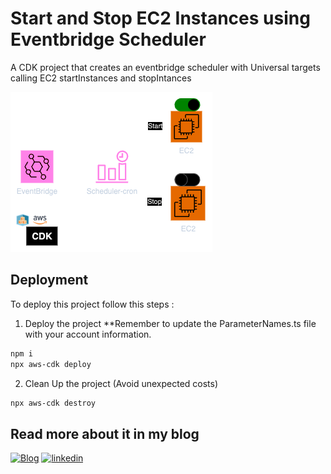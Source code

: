 # Start and Stop EC2 Instances using Eventbridge Scheduler

A CDK project that creates an eventbridge scheduler with Universal targets calling EC2 startInstances and stopIntances

![Architecture](/architecture.png "AWS Architecture")

## Deployment

To deploy this project follow this steps :

1. Deploy the project
   \*\*Remember to update the ParameterNames.ts file with your account information.

```bash
npm i
npx aws-cdk deploy
```

2. Clean Up the project (Avoid unexpected costs)

```bash
npx aws-cdk destroy
```

## Read more about it in my blog

[![Blog](https://img.shields.io/badge/my_portfolio-000?style=for-the-badge&logo=ko-fi&logoColor=white)](https://acubillos.hashnode.dev/)
[![linkedin](https://img.shields.io/badge/linkedin-0A66C2?style=for-the-badge&logo=linkedin&logoColor=white)](https://www.linkedin.com/in/felipecubillos/)
